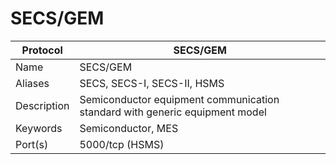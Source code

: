 # SECS/GEM

| Protocol | SECS/GEM |
|---|---|
| Name | SECS/GEM |
| Aliases | SECS, SECS-I, SECS-II, HSMS |
| Description | Semiconductor equipment communication standard with generic equipment model |
| Keywords | Semiconductor, MES |
| Port(s) | 5000/tcp (HSMS) |


